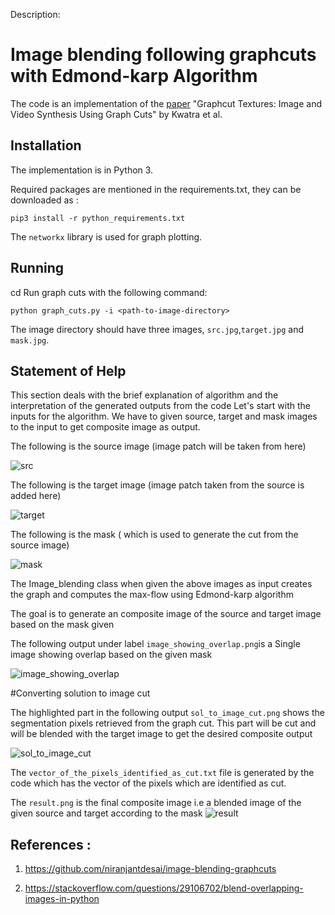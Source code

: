 
Description:

# Image blending following graphcuts with Edmond-karp Algorithm

The code is an implementation of  the [paper](https://www.cc.gatech.edu/~turk/my_papers/graph_cuts.pdf) "Graphcut Textures: Image and Video Synthesis Using Graph Cuts" by Kwatra et al.

## Installation

The implementation is in Python 3.

Required packages are mentioned in the requirements.txt, they can be downloaded as :
```
pip3 install -r python_requirements.txt
```
The `networkx` library is used for graph plotting.

## Running

cd <directory of this code>
Run graph cuts with the following command:
```
python graph_cuts.py -i <path-to-image-directory>
```
The image directory should have three images, `src.jpg`,`target.jpg` and `mask.jpg`. 


## Statement of Help
 
This section deals with the brief explanation of algorithm and the  interpretation of the generated outputs from the code
Let's start with the inputs for the algorithm. We have to given source, target and mask images to the input to get composite image as output.
  
The following is the source image   (image patch  will be taken from here)
  
  ![src](https://user-images.githubusercontent.com/102194740/165403631-013c9ca0-232f-4e0f-98b1-22e03b5a7e81.jpg)
  
The  following is the target image  (image patch taken from the source is added here)
  
  ![target](https://user-images.githubusercontent.com/102194740/165403907-430e6e64-1910-4e3d-9e29-ae6853948274.jpg)
  
The following is the mask ( which is used to generate the cut from the source image)
  
  ![mask](https://user-images.githubusercontent.com/102194740/165404210-8b8069cf-628d-4f5f-8659-c0d99721e67d.png)
  
  
The Image_blending class when given the above images as input creates the graph and computes the max-flow using Edmond-karp algorithm
  
The goal is to generate an composite image of the source and target image  based on the mask given
  
The following output under label `image_showing_overlap.png`is a Single image showing overlap based on the given mask
  
  ![image_showing_overlap](https://user-images.githubusercontent.com/102194740/165407890-2c753367-52b9-43f5-b2d2-e7df0156fa88.png)
  
#Converting solution to image cut
  
 The highlighted part in the following output `sol_to_image_cut.png` shows the  segmentation pixels retrieved from the graph cut. This part will be cut and will be blended with the target image to get the desired composite output
  
  ![sol_to_image_cut](https://user-images.githubusercontent.com/102194740/165408335-ac1bcb4e-71f9-42b9-9b89-f1a11456b811.png)
  
 The `vector_of_the_pixels_identified_as_cut.txt` file is generated by the code which has the  vector of the pixels which are identified as cut.
  
 The  `result.png` is the final composite image i.e a blended image of the given source and target according to the mask
  ![result](https://user-images.githubusercontent.com/102194740/165409574-0bd2f2fe-c8b8-47ac-872b-21de37f6d1e8.png)
  
  
  
  
  
  

  ## References :
  
  
 1. https://github.com/niranjantdesai/image-blending-graphcuts

 2. https://stackoverflow.com/questions/29106702/blend-overlapping-images-in-python



  
  

  



  
